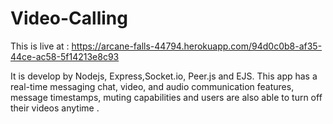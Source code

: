 # Video-Calling

This is live at : https://arcane-falls-44794.herokuapp.com/94d0c0b8-af35-44ce-ac58-5f14213e8c93


It is develop by  Nodejs, Express,Socket.io, Peer.js and EJS. This app has a real-time messaging chat, video, and audio communication features, message timestamps, muting capabilities and users are also able to turn off their videos anytime .
